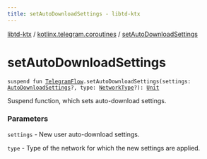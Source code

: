 ```yaml
---
title: setAutoDownloadSettings - libtd-ktx
---
```


[libtd-ktx](../index.html) / [kotlinx.telegram.coroutines](index.html) / [setAutoDownloadSettings](./set-auto-download-settings.html)

# setAutoDownloadSettings

`suspend fun `[`TelegramFlow`](../kotlinx.telegram.core/-telegram-flow/index.html)`.setAutoDownloadSettings(settings: `[`AutoDownloadSettings`](https://tdlibx.github.io/td/docs/org/drinkless/td/libcore/telegram/TdApi/AutoDownloadSettings.html)`?, type: `[`NetworkType`](https://tdlibx.github.io/td/docs/org/drinkless/td/libcore/telegram/TdApi/NetworkType.html)`?): `[`Unit`](https://kotlinlang.org/api/latest/jvm/stdlib/kotlin/-unit/index.html)

Suspend function, which sets auto-download settings.

### Parameters

`settings` - New user auto-download settings.

`type` - Type of the network for which the new settings are applied.